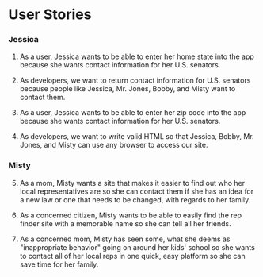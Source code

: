 


# User Stories

### Jessica
1. As a user, Jessica wants to be able to enter her home state into the app because she wants contact information for her U.S. senators.

2. As developers, we want to return contact information for U.S. senators because people like Jessica, Mr. Jones, Bobby, and Misty want to contact them.

3. As a user, Jessica wants to be able to enter her zip code into the app because she wants contact information for her U.S. senators.

4. As developers, we want to write valid HTML so that Jessica, Bobby, Mr. Jones, and Misty can use any browser to access our site.

### Misty

5. As a mom, Misty wants a site that makes it easier to find out who her local representatives are so she can contact them if she has an idea for a new law or one that needs to be changed, with regards to her family.

6. As a concerned citizen, Misty wants to be able to easily find the rep finder site with a memorable name so she can tell all her friends.

7. As a concerned mom, Misty has seen some, what she deems as "inappropriate behavior" going on around her kids' school so she wants to contact all of her local reps in one quick, easy platform so she can save time for her family.
